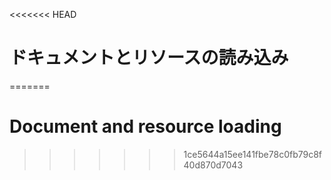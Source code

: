 
<<<<<<< HEAD
# ドキュメントとリソースの読み込み
=======
# Document and resource loading
>>>>>>> 1ce5644a15ee141fbe78c0fb79c8f40d870d7043
